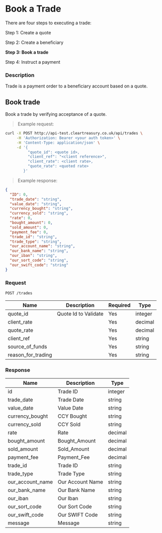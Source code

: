 # Book a Trade

There are four steps to executing a trade:

Step 1: Create a quote

Step 2: Create a beneficiary

**Step 3: Book a trade**

Step 4: Instruct a payment

### Description

Trade is a payment order to a beneficiary account based on a quote. <!-- TODO: Once created then a trade needs to be funded during next 5 working days. In the event that it does not, it will get automatically cancelled. -->

## Book trade

Book a trade by verifying acceptance of a quote.

> Example request:

```bash
curl -X POST http://api-test.cleartreasury.co.uk/api/trades \
     -H 'Authorization: Bearer <your auth token>' \
     -H 'Content-Type: application/json' \
     -d '{
          "quote_id": <quote id>,
          "client_ref": "<client reference>",
          "client_rate": <client rate>,
          "quote_rate": <quoted rate>
        }'
```

> Example response:

```json
{
  "ID": 0,
  "trade_date": "string",
  "value_date": "string",
  "currency_bought": "string",
  "currency_sold": "string",
  "rate": 0,
  "bought_amount": 0,
  "sold_amount": 0,
  "payment_fee": 0,
  "trade_id": "string",
  "trade_type": "string",
  "our_account_name": "string",
  "our_bank_name": "string",
  "our_iban": "string",
  "our_sort_code": "string",
  "our_swift_code": "string"
}
```

### Request

`POST /trades`

| Name               | Description          | Required | Type    |
| ------------------ | -------------------- | -------- | ------- |
| quote_id           | Quote Id to Validate | Yes      | integer |
| client_rate        |                      | Yes      | decimal |
| quote_rate         |                      | Yes      | decimal |
| client_ref         |                      | Yes      | string  |
| source_of_funds    |                      | Yes      | string  |
| reason_for_trading |                      | Yes      | string  |

### Response

| Name             | Description      | Type    |
| ---------------- | ---------------- | ------- |
| id               | Trade ID         | integer |
| trade_date       | Trade Date       | string  |
| value_date       | Value Date       | string  |
| currency_bought  | CCY Bought       | string  |
| currency_sold    | CCY Sold         | string  |
| rate             | Rate             | decimal |
| bought_amount    | Bought_Amount    | decimal |
| sold_amount      | Sold_Amount      | decimal |
| payment_fee      | Payment_Fee      | decimal |
| trade_id         | Trade ID         | string  |
| trade_type       | Trade Type       | string  |
| our_account_name | Our Account Name | string  |
| our_bank_name    | Our Bank Name    | string  |
| our_iban         | Our Iban         | string  |
| our_sort_code    | Our Sort Code    | string  |
| our_swift_code   | Our SWIFT Code   | string  |
| message          | Message          | string  |
